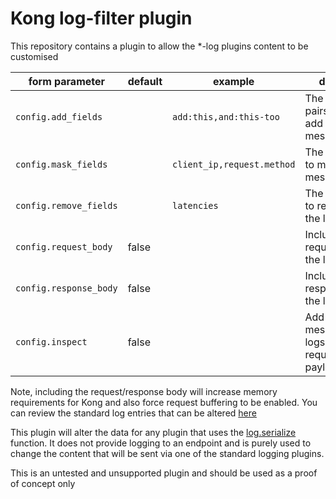 Kong log-filter plugin
======================

This repository contains a plugin to allow the *-log plugins content to be customised

| form parameter             | default             |example |  description              |
| ---                        | ---                 | ---    | ---                       |
| `config.add_fields`        | |`add:this,and:this-too`|The `name:value` pairs of fields to add to the log message|
| `config.mask_fields`       | |`client_ip,request.method`|The `name` of fields to mask in the log message|
| `config.remove_fields`     | |`latencies`|The `name` of fields to remove from in the log message|
| `config.request_body`      |false||Include the request body in the log message|
| `config.response_body`     |false||Include the response body in the log message|
| `config.inspect`           |false||Add debug messages to the logs with request/response payloads|

Note, including the request/response body will increase memory requirements for Kong and also force request buffering to be enabled. You can review the standard log entries that can be altered [here](https://docs.konghq.com/gateway-oss/2.3.x/pdk/kong.log/#konglogserialize)

This plugin will alter the data for any plugin that uses the [log.serialize](https://docs.konghq.com/gateway-oss/2.3.x/pdk/kong.log/#konglogserialize) function. It does not provide logging to an endpoint and is purely used to change the content that will be sent via one of the standard logging plugins.

This is an untested and unsupported plugin and should be used as a proof of concept only

